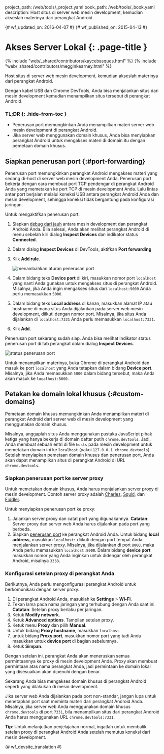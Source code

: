project_path: /web/tools/_project.yaml
book_path: /web/tools/_book.yaml
description: Host situs di server web mesin development, kemudian akseslah materinya dari perangkat Android.

{# wf_updated_on: 2016-04-07 #}
{# wf_published_on: 2015-04-13 #}

# Akses Server Lokal {: .page-title }

{% include "web/_shared/contributors/kaycebasques.html" %}
{% include "web/_shared/contributors/megginkearney.html" %}

Host situs di server web mesin development, kemudian 
akseslah materinya dari perangkat Android.

Dengan kabel USB dan Chrome DevTools, Anda bisa menjalankan situs dari
mesin development kemudian menampilkan situs tersebut di perangkat Android. 


### TL;DR {: .hide-from-toc }
- Penerusan port memungkinkan Anda menampilkan materi server web mesin development di perangkat Android.
- Jika server web menggunakan domain khusus, Anda bisa menyiapkan perangkat Android untuk mengakses materi di domain itu dengan pemetaan domain khusus.


## Siapkan penerusan port {:#port-forwarding}

Penerusan port memungkinkan perangkat Android mengakses materi yang sedang
di-host di server web mesin development Anda. Penerusan port bekerja dengan cara
membuat port TCP pendengar di perangkat Android Anda yang memetakan ke port TCP
di mesin development Anda. Lalu lintas antar port berjalan melalui koneksi USB
antara perangkat Android Anda dan mesin development, sehingga
koneksi tidak bergantung pada konfigurasi jaringan.

Untuk mengaktifkan penerusan port:

1. Siapkan [debug dari jauh](.) antara mesin development dan
   perangkat Android Anda. Bila selesai, Anda akan melihat perangkat Android
   di menu sebelah kiri dialog **Inspect Devices** dan indikator status 
   **Connected**.
1. Dalam dialog **Inspect Devices** di DevTools, aktifkan **Port forwarding**.
1. Klik **Add rule**.

   ![menambahkan aturan penerusan port](imgs/add-rule.png)
1. Dalam bidang teks **Device port** di kiri, masukkan nomor port `localhost` yang 
   nanti Anda gunakan untuk mengakses situs di 
   perangkat Android. Misalnya, jika Anda ingin mengakses situs dari `localhost:5000` 
   Anda perlu memasukkan `5000`.
1. Dalam bidang teks **Local address** di kanan, masukkan alamat IP atau 
   hostname di mana situs Anda dijalankan pada server web
   mesin development, diikuti dengan nomor port. Misalnya, jika situs Anda dijalankan 
   di `localhost:7331` Anda perlu memasukkan `localhost:7331`.
1. Klik **Add**.

Penerusan port sekarang sudah siap. Anda bisa melihat indikator status penerusan
port di tab perangkat dalam dialog **Inspect Devices**.

![status penerusan port](imgs/port-forwarding-status.png)

Untuk menampilkan materinya, buka Chrome di perangkat Android dan masuk ke 
port `localhost` yang Anda tetapkan dalam bidang **Device port**. Misalnya, 
jika Anda memasukkan `5000` dalam bidang tersebut, maka Anda akan masuk ke 
`localhost:5000`. 

## Petakan ke domain lokal khusus {:#custom-domains}

Pemetaan domain khusus memungkinkan Anda menampilkan materi di perangkat Android
dari server web di mesin development yang menggunakan domain khusus.

Misalnya, anggaplah situs Anda menggunakan pustaka JavaScript pihak ketiga
yang hanya bekerja di domain daftar putih `chrome.devtools`. Jadi, Anda membuat
sebuah entri di file `hosts` pada mesin development untuk memetakan domain ini 
ke `localhost` (yakni `127.0.0.1 chrome.devtools`). Setelah menyiapkan 
pemetaan domain khusus dan penerusan port, Anda akan dapat menampilkan
situs di perangkat Android di URL `chrome.devtools`. 

### Siapkan penerusan port ke server proxy

Untuk memetakan domain khusus, Anda harus menjalankan server proxy di 
mesin development. Contoh server proxy adalah [Charles][charles], [Squid][squid], 
dan [Fiddler][fiddler].

Untuk menyiapkan penerusan port ke proxy:

1. Jalankan server proxy dan catat port yang digunakannya. **Catatan**: Server 
   proxy dan server web Anda harus dijalankan pada port yang berbeda.
1. Siapkan [penerusan port](#port-forwarding) ke perangkat Android Anda. Untuk bidang
   **local address**, masukkan `localhost:` diikuti dengan port tempat Anda
   menjalankan server proxy. Misalnya, jika dijalankan di port `8000`,
   maka Anda perlu memasukkan `localhost:8000`. Dalam bidang **device port** masukkan 
   nomor yang Anda inginkan untuk didengar oleh perangkat Android, misalnya `3333`.

[charles]: http://www.charlesproxy.com/
[squid]: http://www.squid-cache.org/
[fiddler]: http://www.telerik.com/fiddler

### Konfigurasi setelan proxy di perangkat Anda

Berikutnya, Anda perlu mengonfigurasi perangkat Android untuk berkomunikasi dengan 
server proxy. 

1. Di perangkat Android Anda, masuklah ke **Settings** > **Wi-Fi**.
2. Tekan lama pada nama jaringan yang terhubung dengan Anda saat ini.
   **Catatan**: Setelan proxy berlaku per jaringan.
3. Ketuk **Modify network**.
4. Ketuk **Advanced options**. Tampilan setelan proxy.
5. Ketuk menu **Proxy** dan pilih **Manual**.
6. Untuk bidang **Proxy hostname**, masukkan `localhost`.
7. untuk bidang **Proxy port**, masukkan nomor port yang tadi Anda masukkan untuk
   **device port** di bagian sebelumnya.
8. Ketuk **Simpan**.

Dengan setelan ini, perangkat Anda akan meneruskan semua permintaannya ke proxy di 
mesin development Anda. Proxy akan membuat permintaan atas nama perangkat Anda, 
jadi permintaan ke domain lokal yang disesuaikan akan dipenuhi dengan benar.

Sekarang Anda bisa mengakses domain khusus di perangkat Android seperti yang 
dilakukan di mesin development. 

Jika server web Anda dijalankan pada port non-standar,
jangan lupa untuk menetapkan port saat meminta materi dari perangkat Android
Anda. Misalnya, jika server web Anda menggunakan domain khusus 
`chrome.devtools` di port `7331`, bila menampilkan situs dari perangkat Android
Anda harus menggunakan URL `chrome.devtools:7331`. 

**Tip**: Untuk melanjutkan penjelajahan normal, ingatlah untuk membalik setelan proxy di 
perangkat Android Anda setelah memutus koneksi dari mesin development.


{# wf_devsite_translation #}

